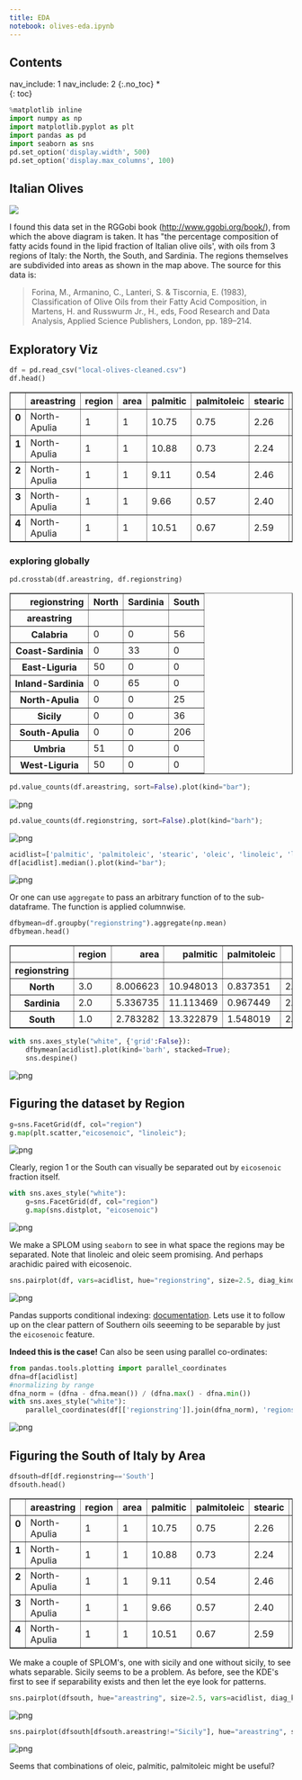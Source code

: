 ```yaml
---
title: EDA
notebook: olives-eda.ipynb
---
```


## Contents
nav_include: 1
nav_include: 2
{:.no_toc}
*  
{: toc}




```python
%matplotlib inline
import numpy as np
import matplotlib.pyplot as plt
import pandas as pd
import seaborn as sns
pd.set_option('display.width', 500)
pd.set_option('display.max_columns', 100)
```


## Italian Olives

![](Italy.png)

I found this data set in the RGGobi book (http://www.ggobi.org/book/), from which the above diagram is taken. It has "the percentage composition of fatty acids
found in the lipid fraction of Italian olive oils', with oils from 3 regions of Italy: the North, the South, and Sardinia. The regions themselves are subdivided into areas as shown in the map above. The source for this data is:

>Forina, M., Armanino, C., Lanteri, S. & Tiscornia, E. (1983), Classification of Olive Oils from their Fatty Acid Composition, in Martens, H. and
Russwurm Jr., H., eds, Food Research and Data Analysis, Applied Science
Publishers, London, pp. 189–214.

## Exploratory Viz



```python
df = pd.read_csv("local-olives-cleaned.csv")
df.head()
```





<div>
<style>
    .dataframe thead tr:only-child th {
        text-align: right;
    }

    .dataframe thead th {
        text-align: left;
    }

    .dataframe tbody tr th {
        vertical-align: top;
    }
</style>
<table border="1" class="dataframe">
  <thead>
    <tr style="text-align: right;">
      <th></th>
      <th>areastring</th>
      <th>region</th>
      <th>area</th>
      <th>palmitic</th>
      <th>palmitoleic</th>
      <th>stearic</th>
      <th>oleic</th>
      <th>linoleic</th>
      <th>linolenic</th>
      <th>arachidic</th>
      <th>eicosenoic</th>
      <th>regionstring</th>
    </tr>
  </thead>
  <tbody>
    <tr>
      <th>0</th>
      <td>North-Apulia</td>
      <td>1</td>
      <td>1</td>
      <td>10.75</td>
      <td>0.75</td>
      <td>2.26</td>
      <td>78.23</td>
      <td>6.72</td>
      <td>0.36</td>
      <td>0.60</td>
      <td>0.29</td>
      <td>South</td>
    </tr>
    <tr>
      <th>1</th>
      <td>North-Apulia</td>
      <td>1</td>
      <td>1</td>
      <td>10.88</td>
      <td>0.73</td>
      <td>2.24</td>
      <td>77.09</td>
      <td>7.81</td>
      <td>0.31</td>
      <td>0.61</td>
      <td>0.29</td>
      <td>South</td>
    </tr>
    <tr>
      <th>2</th>
      <td>North-Apulia</td>
      <td>1</td>
      <td>1</td>
      <td>9.11</td>
      <td>0.54</td>
      <td>2.46</td>
      <td>81.13</td>
      <td>5.49</td>
      <td>0.31</td>
      <td>0.63</td>
      <td>0.29</td>
      <td>South</td>
    </tr>
    <tr>
      <th>3</th>
      <td>North-Apulia</td>
      <td>1</td>
      <td>1</td>
      <td>9.66</td>
      <td>0.57</td>
      <td>2.40</td>
      <td>79.52</td>
      <td>6.19</td>
      <td>0.50</td>
      <td>0.78</td>
      <td>0.35</td>
      <td>South</td>
    </tr>
    <tr>
      <th>4</th>
      <td>North-Apulia</td>
      <td>1</td>
      <td>1</td>
      <td>10.51</td>
      <td>0.67</td>
      <td>2.59</td>
      <td>77.71</td>
      <td>6.72</td>
      <td>0.50</td>
      <td>0.80</td>
      <td>0.46</td>
      <td>South</td>
    </tr>
  </tbody>
</table>
</div>



### exploring globally



```python
pd.crosstab(df.areastring, df.regionstring)
```





<div>
<style>
    .dataframe thead tr:only-child th {
        text-align: right;
    }

    .dataframe thead th {
        text-align: left;
    }

    .dataframe tbody tr th {
        vertical-align: top;
    }
</style>
<table border="1" class="dataframe">
  <thead>
    <tr style="text-align: right;">
      <th>regionstring</th>
      <th>North</th>
      <th>Sardinia</th>
      <th>South</th>
    </tr>
    <tr>
      <th>areastring</th>
      <th></th>
      <th></th>
      <th></th>
    </tr>
  </thead>
  <tbody>
    <tr>
      <th>Calabria</th>
      <td>0</td>
      <td>0</td>
      <td>56</td>
    </tr>
    <tr>
      <th>Coast-Sardinia</th>
      <td>0</td>
      <td>33</td>
      <td>0</td>
    </tr>
    <tr>
      <th>East-Liguria</th>
      <td>50</td>
      <td>0</td>
      <td>0</td>
    </tr>
    <tr>
      <th>Inland-Sardinia</th>
      <td>0</td>
      <td>65</td>
      <td>0</td>
    </tr>
    <tr>
      <th>North-Apulia</th>
      <td>0</td>
      <td>0</td>
      <td>25</td>
    </tr>
    <tr>
      <th>Sicily</th>
      <td>0</td>
      <td>0</td>
      <td>36</td>
    </tr>
    <tr>
      <th>South-Apulia</th>
      <td>0</td>
      <td>0</td>
      <td>206</td>
    </tr>
    <tr>
      <th>Umbria</th>
      <td>51</td>
      <td>0</td>
      <td>0</td>
    </tr>
    <tr>
      <th>West-Liguria</th>
      <td>50</td>
      <td>0</td>
      <td>0</td>
    </tr>
  </tbody>
</table>
</div>





```python
pd.value_counts(df.areastring, sort=False).plot(kind="bar");
```



![png](olives-eda_files/olives-eda_8_0.png)




```python
pd.value_counts(df.regionstring, sort=False).plot(kind="barh");
```



![png](olives-eda_files/olives-eda_9_0.png)




```python
acidlist=['palmitic', 'palmitoleic', 'stearic', 'oleic', 'linoleic', 'linolenic', 'arachidic', 'eicosenoic']
df[acidlist].median().plot(kind="bar");
```



![png](olives-eda_files/olives-eda_10_0.png)


Or one can use `aggregate` to pass an arbitrary function of to the sub-dataframe. The function is applied columnwise.



```python
dfbymean=df.groupby("regionstring").aggregate(np.mean)
dfbymean.head()
```





<div>
<style>
    .dataframe thead tr:only-child th {
        text-align: right;
    }

    .dataframe thead th {
        text-align: left;
    }

    .dataframe tbody tr th {
        vertical-align: top;
    }
</style>
<table border="1" class="dataframe">
  <thead>
    <tr style="text-align: right;">
      <th></th>
      <th>region</th>
      <th>area</th>
      <th>palmitic</th>
      <th>palmitoleic</th>
      <th>stearic</th>
      <th>oleic</th>
      <th>linoleic</th>
      <th>linolenic</th>
      <th>arachidic</th>
      <th>eicosenoic</th>
    </tr>
    <tr>
      <th>regionstring</th>
      <th></th>
      <th></th>
      <th></th>
      <th></th>
      <th></th>
      <th></th>
      <th></th>
      <th></th>
      <th></th>
      <th></th>
    </tr>
  </thead>
  <tbody>
    <tr>
      <th>North</th>
      <td>3.0</td>
      <td>8.006623</td>
      <td>10.948013</td>
      <td>0.837351</td>
      <td>2.308013</td>
      <td>77.930530</td>
      <td>7.270331</td>
      <td>0.217881</td>
      <td>0.375762</td>
      <td>0.019735</td>
    </tr>
    <tr>
      <th>Sardinia</th>
      <td>2.0</td>
      <td>5.336735</td>
      <td>11.113469</td>
      <td>0.967449</td>
      <td>2.261837</td>
      <td>72.680204</td>
      <td>11.965306</td>
      <td>0.270918</td>
      <td>0.731735</td>
      <td>0.019388</td>
    </tr>
    <tr>
      <th>South</th>
      <td>1.0</td>
      <td>2.783282</td>
      <td>13.322879</td>
      <td>1.548019</td>
      <td>2.287740</td>
      <td>71.000093</td>
      <td>10.334985</td>
      <td>0.380650</td>
      <td>0.631176</td>
      <td>0.273220</td>
    </tr>
  </tbody>
</table>
</div>





```python
with sns.axes_style("white", {'grid':False}):
    dfbymean[acidlist].plot(kind='barh', stacked=True);
    sns.despine()
```



![png](olives-eda_files/olives-eda_13_0.png)


## Figuring the dataset by Region



```python
g=sns.FacetGrid(df, col="region")
g.map(plt.scatter,"eicosenoic", "linoleic");
```



![png](olives-eda_files/olives-eda_15_0.png)


Clearly, region 1 or the South can visually be separated out by `eicosenoic` fraction itself.



```python
with sns.axes_style("white"):
    g=sns.FacetGrid(df, col="region")
    g.map(sns.distplot, "eicosenoic")
```



![png](olives-eda_files/olives-eda_17_0.png)


We make a SPLOM using `seaborn` to see in what space the regions may be separated. Note that linoleic and oleic seem promising. And perhaps arachidic paired with eicosenoic.



```python
sns.pairplot(df, vars=acidlist, hue="regionstring", size=2.5, diag_kind='kde');
```



![png](olives-eda_files/olives-eda_19_0.png)


Pandas supports conditional indexing: <a href="http://pandas.pydata.org/pandas-docs/dev/indexing.html#boolean-indexing">documentation</a>. Lets use it to follow up on the clear pattern of Southern oils seeeming to be separable by just the `eicosenoic` feature.

**Indeed this is the case!** Can also be seen using parallel co-ordinates:



```python
from pandas.tools.plotting import parallel_coordinates
dfna=df[acidlist]
#normalizing by range
dfna_norm = (dfna - dfna.mean()) / (dfna.max() - dfna.min())
with sns.axes_style("white"):
    parallel_coordinates(df[['regionstring']].join(dfna_norm), 'regionstring', alpha=0.3)
```



![png](olives-eda_files/olives-eda_22_0.png)


## Figuring the South of Italy by Area



```python
dfsouth=df[df.regionstring=='South']
dfsouth.head()
```





<div>
<style>
    .dataframe thead tr:only-child th {
        text-align: right;
    }

    .dataframe thead th {
        text-align: left;
    }

    .dataframe tbody tr th {
        vertical-align: top;
    }
</style>
<table border="1" class="dataframe">
  <thead>
    <tr style="text-align: right;">
      <th></th>
      <th>areastring</th>
      <th>region</th>
      <th>area</th>
      <th>palmitic</th>
      <th>palmitoleic</th>
      <th>stearic</th>
      <th>oleic</th>
      <th>linoleic</th>
      <th>linolenic</th>
      <th>arachidic</th>
      <th>eicosenoic</th>
      <th>regionstring</th>
    </tr>
  </thead>
  <tbody>
    <tr>
      <th>0</th>
      <td>North-Apulia</td>
      <td>1</td>
      <td>1</td>
      <td>10.75</td>
      <td>0.75</td>
      <td>2.26</td>
      <td>78.23</td>
      <td>6.72</td>
      <td>0.36</td>
      <td>0.60</td>
      <td>0.29</td>
      <td>South</td>
    </tr>
    <tr>
      <th>1</th>
      <td>North-Apulia</td>
      <td>1</td>
      <td>1</td>
      <td>10.88</td>
      <td>0.73</td>
      <td>2.24</td>
      <td>77.09</td>
      <td>7.81</td>
      <td>0.31</td>
      <td>0.61</td>
      <td>0.29</td>
      <td>South</td>
    </tr>
    <tr>
      <th>2</th>
      <td>North-Apulia</td>
      <td>1</td>
      <td>1</td>
      <td>9.11</td>
      <td>0.54</td>
      <td>2.46</td>
      <td>81.13</td>
      <td>5.49</td>
      <td>0.31</td>
      <td>0.63</td>
      <td>0.29</td>
      <td>South</td>
    </tr>
    <tr>
      <th>3</th>
      <td>North-Apulia</td>
      <td>1</td>
      <td>1</td>
      <td>9.66</td>
      <td>0.57</td>
      <td>2.40</td>
      <td>79.52</td>
      <td>6.19</td>
      <td>0.50</td>
      <td>0.78</td>
      <td>0.35</td>
      <td>South</td>
    </tr>
    <tr>
      <th>4</th>
      <td>North-Apulia</td>
      <td>1</td>
      <td>1</td>
      <td>10.51</td>
      <td>0.67</td>
      <td>2.59</td>
      <td>77.71</td>
      <td>6.72</td>
      <td>0.50</td>
      <td>0.80</td>
      <td>0.46</td>
      <td>South</td>
    </tr>
  </tbody>
</table>
</div>



We make a couple of SPLOM's, one with sicily and one without sicily, to see whats separable. Sicily seems to be a problem. As before, see the KDE's first to see if separability exists and then let the eye look for patterns.



```python
sns.pairplot(dfsouth, hue="areastring", size=2.5, vars=acidlist, diag_kind='kde');
```



![png](olives-eda_files/olives-eda_26_0.png)




```python
sns.pairplot(dfsouth[dfsouth.areastring!="Sicily"], hue="areastring", size=2.5, vars=acidlist, diag_kind='kde');
```



![png](olives-eda_files/olives-eda_27_0.png)


Seems that combinations of oleic, palmitic, palmitoleic might be useful?
